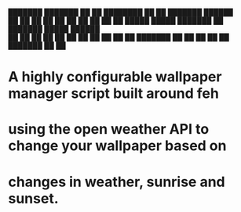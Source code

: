 ███████ ███████ ██   ██ ████████ ██   ██ ███████ ██████  
██      ██      ██   ██    ██    ██   ██ ██      ██   ██ 
█████   █████   ███████    ██    ███████ █████   ██████  
██      ██      ██   ██    ██    ██   ██ ██      ██   ██ 
██      ███████ ██   ██    ██    ██   ██ ███████ ██   ██                                                          

# A highly configurable wallpaper manager script built around feh 
# using the open weather API to change your wallpaper based on 
# changes in weather, sunrise and sunset.

